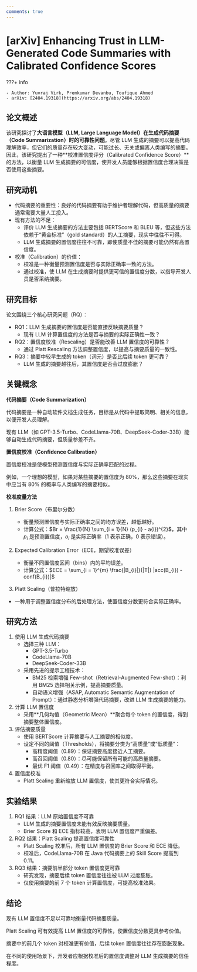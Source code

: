 ```yaml
---
comments: true
---
```


# [arXiv] Enhancing Trust in LLM-Generated Code Summaries with Calibrated Confidence Scores

???+ info

    - Author: Yuvraj Virk, Premkumar Devanbu, Toufique Ahmed
    - arXiv: [2404.19318](https://arxiv.org/abs/2404.19318)

## 论文概述

该研究探讨了**大语言模型（LLM, Large Language Model）在生成代码摘要（Code Summarization）时的可靠性问题**。尽管 LLM 生成的摘要可以提高代码理解效率，但它们的质量存在较大变动，可能过长、无关或偏离人类编写的摘要。因此，该研究提出了一种**校准置信度评分（Calibrated Confidence Score）**的方法，以衡量 LLM 生成摘要的可信度，使开发人员能够根据置信度合理决策是否使用这些摘要。

## 研究动机

- 代码摘要的重要性：良好的代码摘要有助于维护者理解代码，但高质量的摘要通常需要大量人工投入。
- 现有方法的不足：
    - 评价 LLM 生成摘要的方法主要包括 BERTScore 和 BLEU 等，但这些方法依赖于“黄金标准”（gold standard）的人工摘要，现实中往往不可得。
    - LLM 生成摘要的置信度往往不可靠，即使质量不佳的摘要可能仍然有高置信度。
- 校准（Calibration）的价值：
    - 校准是一种衡量预测置信度是否与实际正确率一致的方法。
    - 通过校准，使 LLM 在生成摘要时提供更可信的置信度分数，以指导开发人员是否采纳摘要。

## 研究目标

论文围绕三个核心研究问题（RQ）：

- RQ1：LLM 生成摘要的置信度是否能直接反映摘要质量？
    - 现有 LLM 计算置信度的方法是否与摘要的实际正确性一致？
- RQ2：置信度校准（Rescaling）是否能改善 LLM 置信度的可靠性？
    - 通过 Platt Rescaling 方法调整置信度，以提高与摘要质量的一致性。
- RQ3：摘要中较早生成的 token（词元）是否比后续 token 更可靠？
    - LLM 生成的摘要越往后，其置信度是否会过度膨胀？

## 关键概念

**代码摘要（Code Summarization）**

代码摘要是一种自动软件文档生成任务，目标是从代码中提取简明、相关的信息，以便开发人员理解。

现有 LLM（如 GPT-3.5-Turbo、CodeLlama-70B、DeepSeek-Coder-33B）能够自动生成代码摘要，但质量参差不齐。

**置信度校准（Confidence Calibration）**

置信度校准是使模型预测置信度与实际正确率匹配的过程。

例如，一个理想的模型，如果对某些摘要的置信度为 80%，那么这些摘要在现实中应当有 80% 的概率与人类编写的摘要相似。

**校准度量方法**

1. Brier Score（布里尔分数）
    - 衡量预测置信度与实际正确率之间的均方误差，越低越好。
    - 计算公式：$Br = \frac{1}{N} \sum_{i = 1}{N} (p_{i} - a{i})^{2}$，其中 $p_{i}$ 是预测置信度，$o_{i}$ 是实际正确率（1 表示正确，0 表示错误）。

2. Expected Calibration Error（ECE，期望校准误差）
    - 衡量不同置信度区间（bins）内的平均误差。
    - 计算公式：$ECE = \sum_{i = 1}^{m} \frac{|B_{i}|}{|T|} |acc(B_{i}) - conf(B_{i})|$

3. Platt Scaling（普拉特缩放）

- 一种用于调整置信度分布的后处理方法，使置信度分数更符合实际正确率。

## 研究方法

1. 使用 LLM 生成代码摘要
    - 选择三种 LLM：
        - GPT-3.5-Turbo
        - CodeLlama-70B
        - DeepSeek-Coder-33B
    - 采用先进的提示工程技术：
        - BM25 检索增强 Few-shot（Retrieval-Augmented Few-shot）：利用 BM25 选择相关示例，提高摘要质量。
        - 自动语义增强（ASAP, Automatic Semantic Augmentation of Prompt）：通过静态分析增强代码摘要，改进 LLM 生成摘要的能力。
2. 计算 LLM 置信度
    - 采用**几何均值（Geometric Mean）**聚合每个 token 的置信度，得到摘要整体置信度。
3. 评估摘要质量
    - 使用 BERTScore 计算摘要与人工摘要的相似度。
    - 设定不同的阈值（Thresholds），将摘要分类为“高质量”或“低质量”：
        - 高精度阈值（0.89）：保证摘要高度接近人工摘要。
        - 高召回阈值（0.80）：尽可能保留所有可能的高质量摘要。
        - 最优 F1 阈值（0.49）：在精度与召回率之间取得平衡。
4. 置信度校准
    - Platt Scaling 重新缩放 LLM 置信度，使其更符合实际情况。

## 实验结果

1. RQ1 结果：LLM 原始置信度不可靠
    - LLM 生成的摘要置信度未能有效反映摘要质量。
    - Brier Score 和 ECE 指标较高，表明 LLM 置信度严重偏差。
2. RQ2 结果：Platt Scaling 提高置信度可靠性
    - Platt Scaling 校准后，所有 LLM 置信度的 Brier Score 和 ECE 降低。
    - 校准后，CodeLlama-70B 在 Java 代码摘要上的 Skill Score 提高到 0.11。
3. RQ3 结果：摘要前半部分 token 置信度更可靠
    - 研究发现，摘要后续 token 置信度往往被 LLM 过度膨胀。
    - 仅使用摘要的前 7 个 token 计算置信度，可提高校准效果。

## 结论

现有 LLM 置信度不足以可靠地衡量代码摘要质量。

Platt Scaling 可有效提高 LLM 置信度的可靠性，使置信度分数更具参考价值。

摘要中的前几个 token 对校准更有价值，后续 token 置信度往往存在膨胀现象。

在不同的使用场景下，开发者应根据校准后的置信度调整对 LLM 生成摘要的信任程度。
